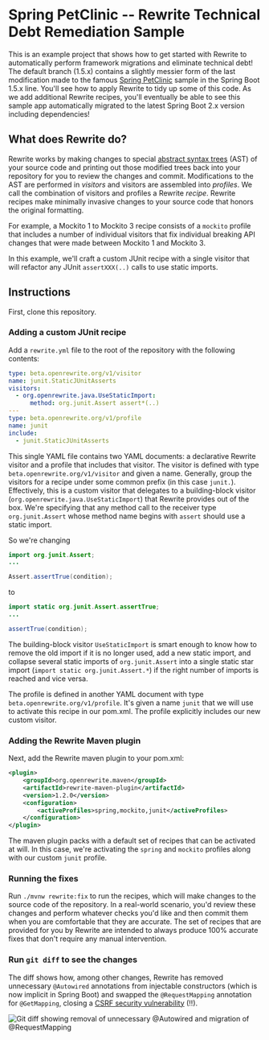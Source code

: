 # Spring PetClinic -- Rewrite Technical Debt Remediation Sample

This is an example project that shows how to get started with Rewrite to automatically perform framework migrations and eliminate technical debt! The default branch (1.5.x) contains a slightly messier form of the last modification made to the famous [Spring PetClinic](https://github.com/spring-projects/spring-petclinic) sample in the Spring Boot 1.5.x line. You'll see how to apply Rewrite to tidy up some of this code. As we add additional Rewrite recipes, you'll eventually be able to see this sample app automatically migrated to the latest Spring Boot 2.x version including dependencies!

## What does Rewrite do?

Rewrite works by making changes to special [abstract syntax trees](https://en.wikipedia.org/wiki/Abstract_syntax_tree) (AST) of your source code and printing out those modified trees back into your repository for you to review the changes and commit. Modifications to the AST are performed in _visitors_ and visitors are assembled into _profiles_. We call the combination of visitors and profiles a Rewrite _recipe_. Rewrite recipes make minimally invasive changes to your source code that honors the original formatting.

For example, a Mockito 1 to Mockito 3 recipe consists of a `mockito` profile that includes a number of individual visitors that fix individual breaking API changes that were made between Mockito 1 and Mockito 3.

In this example, we'll craft a custom JUnit recipe with a single visitor that will refactor any JUnit `assertXXX(..)` calls to use static imports.

## Instructions

First, clone this repository.

### Adding a custom JUnit recipe

Add a `rewrite.yml` file to the root of the repository with the following contents:

```yml
type: beta.openrewrite.org/v1/visitor
name: junit.StaticJUnitAsserts
visitors:
  - org.openrewrite.java.UseStaticImport:
      method: org.junit.Assert assert*(..)
---
type: beta.openrewrite.org/v1/profile
name: junit
include:
  - junit.StaticJUnitAsserts
```

This single YAML file contains two YAML documents: a declarative Rewrite visitor and a profile that includes that visitor. The visitor is defined with type `beta.openrewrite.org/v1/visitor` and given a name. Generally, group the visitors for a recipe under some common prefix (in this case `junit.`). Effectively, this is a custom visitor that delegates to a building-block visitor (`org.openrewrite.java.UseStaticImport`) that Rewrite provides out of the box. We're specifying that any method call to the receiver type `org.junit.Assert` whose method name begins with `assert` should use a static import. 

So we're changing

```java
import org.junit.Assert;
...

Assert.assertTrue(condition);
```

to

```java
import static org.junit.Assert.assertTrue;
...

assertTrue(condition);
```

The building-block visitor `UseStaticImport` is smart enough to know how to remove the old import if it is no longer used, add a new static import, and collapse several static imports of `org.junit.Assert` into a single static star import (`import static org.junit.Assert.*`) if the right number of imports is reached and vice versa.

The profile is defined in another YAML document with type `beta.openrewrite.org/v1/profile`. It's given a name `junit` that we will use to activate this recipe in our pom.xml. The profile explicitly includes our new custom visitor.

### Adding the Rewrite Maven plugin

Next, add the Rewrite maven plugin to your pom.xml:

```xml
<plugin>
    <groupId>org.openrewrite.maven</groupId>
    <artifactId>rewrite-maven-plugin</artifactId>
    <version>1.2.0</version>
    <configuration>
        <activeProfiles>spring,mockito,junit</activeProfiles>
    </configuration>
</plugin>
```

The maven plugin packs with a default set of recipes that can be activated at will. In this case, we're activating the `spring` and `mockito` profiles along with our custom `junit` profile.

### Running the fixes

Run `./mvnw rewrite:fix` to run the recipes, which will make changes to the source code of the repository. In a real-world scenario, you'd review these changes and perform whatever checks you'd like and then commit them when you are comfortable that they are accurate. The set of recipes that are provided for you by Rewrite are intended to always produce 100% accurate fixes that don't require any manual intervention.

### Run `git diff` to see the changes

The diff shows how, among other changes, Rewrite has removed unnecessary `@Autowired` annotations from injectable constructors (which is now implicit in Spring Boot) and swapped the `@RequestMapping` annotation for `@GetMapping`, closing a [CSRF security vulnerability](https://find-sec-bugs.github.io/bugs.htm#SPRING_ENDPOINT) (!!).

![Git diff showing removal of unnecessary @Autowired and migration of @RequestMapping](https://github.com/openrewrite/spring-petclinic-migration/raw/1.5.x/docs/diff_request_mapping.png)

